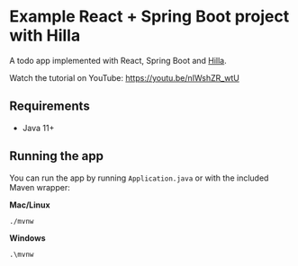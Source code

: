 # Example React + Spring Boot project with Hilla

A todo app implemented with React, Spring Boot and [Hilla](https://hilla.dev).

Watch the tutorial on YouTube: https://youtu.be/nIWshZR_wtU

## Requirements

- Java 11+

## Running the app

You can run the app by running `Application.java` or with the included Maven wrapper: 

**Mac/Linux**
```
./mvnw
```

**Windows**
```
.\mvnw
```